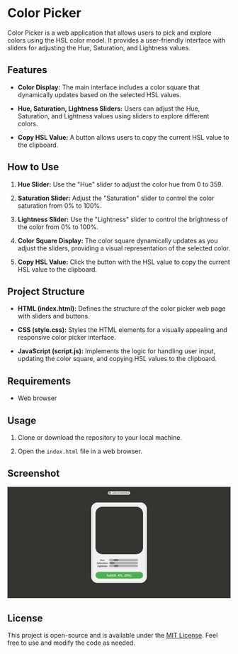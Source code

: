 
# Color Picker

Color Picker is a web application that allows users to pick and explore colors using the HSL color model. It provides a user-friendly interface with sliders for adjusting the Hue, Saturation, and Lightness values.

## Features

- **Color Display:** The main interface includes a color square that dynamically updates based on the selected HSL values.

- **Hue, Saturation, Lightness Sliders:** Users can adjust the Hue, Saturation, and Lightness values using sliders to explore different colors.

- **Copy HSL Value:** A button allows users to copy the current HSL value to the clipboard.

## How to Use

1. **Hue Slider:** Use the "Hue" slider to adjust the color hue from 0 to 359.

2. **Saturation Slider:** Adjust the "Saturation" slider to control the color saturation from 0% to 100%.

3. **Lightness Slider:** Use the "Lightness" slider to control the brightness of the color from 0% to 100%.

4. **Color Square Display:** The color square dynamically updates as you adjust the sliders, providing a visual representation of the selected color.

5. **Copy HSL Value:** Click the button with the HSL value to copy the current HSL value to the clipboard.

## Project Structure

- **HTML (index.html):** Defines the structure of the color picker web page with sliders and buttons.

- **CSS (style.css):** Styles the HTML elements for a visually appealing and responsive color picker interface.

- **JavaScript (script.js):** Implements the logic for handling user input, updating the color square, and copying HSL values to the clipboard.

## Requirements

- Web browser

## Usage

1. Clone or download the repository to your local machine.

2. Open the `index.html` file in a web browser.

## Screenshot

![Color Picker Screenshot](./assets/images/screenshot.png)

## License

This project is open-source and is available under the [MIT License](LICENSE). Feel free to use and modify the code as needed.
